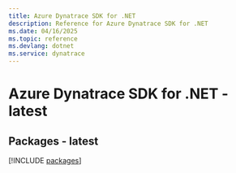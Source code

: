 ```yaml
---
title: Azure Dynatrace SDK for .NET
description: Reference for Azure Dynatrace SDK for .NET
ms.date: 04/16/2025
ms.topic: reference
ms.devlang: dotnet
ms.service: dynatrace
---
```

# Azure Dynatrace SDK for .NET - latest
## Packages - latest
[!INCLUDE [packages](dynatrace-index.md)]